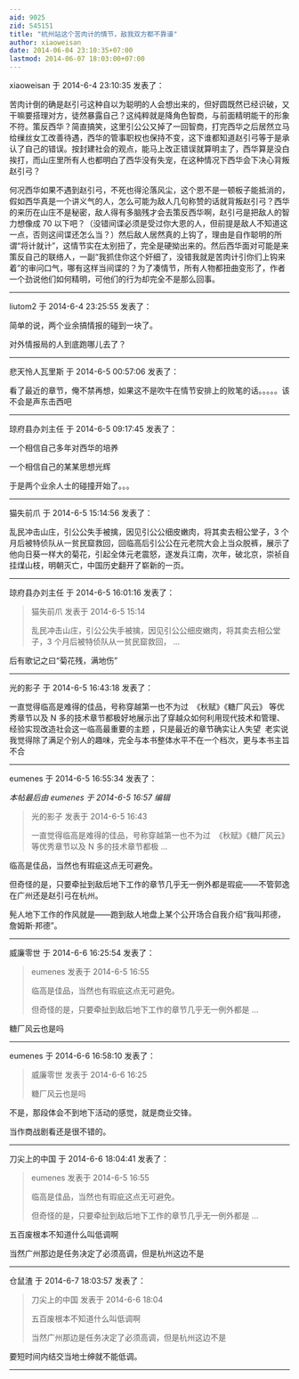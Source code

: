 ```yaml
---
aid: 9025
zid: 545151
title: "杭州站这个苦肉计的情节，敌我双方都不靠谱"
author: xiaoweisan
date: 2014-06-04 23:10:35+07:00
lastmod: 2014-06-07 18:03:00+07:00
---
```


xiaoweisan 于 2014-6-4 23:10:35 发表了：

苦肉计倒的确是赵引弓这种自以为聪明的人会想出来的，但好圆既然已经识破，又干嘛要搭理对方，徒然暴露自己？这纯粹就是降角色智商，与前面精明能干的形象不符。策反西华？简直搞笑，这里引公公又掉了一回智商，打完西华之后居然立马给缫丝女工改善待遇，西华的管事职权也保持不变，这下谁都知道赵引弓等于是承认了自己的错误。按封建社会的观点，能马上改正错误就算明主了，西华算是没白挨打，而山庄里所有人也都明白了西华没有失宠，在这种情况下西华会下决心背叛赵引弓？

何况西华如果不遇到赵引弓，不死也得沦落风尘，这个恩不是一顿板子能抵消的，假如西华真是一个讲义气的人，怎么可能为敌人几句称赞的话就背叛赵引弓？西华的来历在山庄不是秘密，敌人得有多脑残才会去策反西华啊，赵引弓是把敌人的智力想像成 70 以下吧？（没错间谍必须是受过你大恩的人，但前提是敌人不知道这一点，否则这间谍还怎么当？）然后敌人居然真的上钩了，理由是自作聪明的所谓“将计就计”，这情节实在太别扭了，完全是硬拗出来的。然后西华面对可能是来策反自己的联络人，一副“我抓住你这个奸细了，没错我就是苦肉计引你们上钩来着”的审问口气，哪有这样当间谍的？为了凑情节，所有人物都扭曲变形了，作者一个劲说他们如何精明，可他们的行为却完全不是那么回事。

---

liutom2 于 2014-6-4 23:25:55 发表了：

简单的说，两个业余搞情报的碰到一块了。

对外情报局的人到底跑哪儿去了？

---

悲天怜人瓦里斯 于 2014-6-5 00:57:06 发表了：

看了最近的章节，俺不禁再想，如果这不是吹牛在情节安排上的败笔的话。。。。。该不会是声东击西吧

---

琼府县办刘主任 于 2014-6-5 09:17:45 发表了：

一个相信自己多年对西华的培养

一个相信自己的某某思想光辉

于是两个业余人士的碰撞开始了。。。

---

猫失前爪 于 2014-6-5 15:14:56 发表了：

乱民冲击山庄，引公公失手被擒，因见引公公细皮嫩肉，将其卖去相公堂子，3 个月后被特侦队从一贫民窟救回，回临高后引公公在元老院大会上当众脱裤，展示了他向日葵一样大的菊花，引起全体元老震怒，遂发兵江南，次年，破北京，崇祯自挂煤山枝，明朝灭亡，中国历史翻开了崭新的一页。

---

琼府县办刘主任 于 2014-6-5 16:01:16 发表了：

> 猫失前爪 发表于 2014-6-5 15:14
>
> 乱民冲击山庄，引公公失手被擒，因见引公公细皮嫩肉，将其卖去相公堂子，3 个月后被特侦队从一贫民窟救回， ...

后有歌记之曰“菊花残，满地伤”

---

光的影子 于 2014-6-5 16:43:18 发表了：

一直觉得临高是难得的佳品，号称穿越第一也不为过&nbsp;&nbsp;《秋赋》《糖厂风云》 等优秀章节以及 N 多的技术章节都极好地展示出了穿越众如何利用现代技术和管理、经验实现改造社会这一临高最重要的主题 ，只是最近的章节确实让人失望&nbsp;&nbsp;老实说我觉得除了满足个别人的趣味，完全与本书整体水平不在一个档次，更与本书主旨不合

---

eumenes 于 2014-6-5 16:55:34 发表了：

_本帖最后由 eumenes 于 2014-6-5 16:57 编辑_

> 光的影子 发表于 2014-6-5 16:43
>
> 一直觉得临高是难得的佳品，号称穿越第一也不为过&nbsp;&nbsp;《秋赋》《糖厂风云》 等优秀章节以及 N 多的技术章节都极 ...

临高是佳品，当然也有瑕疵这点无可避免。

但奇怪的是，只要牵扯到敌后地下工作的章节几乎无一例外都是瑕疵——不管郭逸在广州还是赵引弓在杭州。

髡人地下工作的作风就是——跑到敌人地盘上某个公开场合自我介绍“我叫邦德，詹姆斯·邦德”。

---

威廉零世 于 2014-6-6 16:25:54 发表了：

> eumenes 发表于 2014-6-5 16:55
>
> 临高是佳品，当然也有瑕疵这点无可避免。
>
> 但奇怪的是，只要牵扯到敌后地下工作的章节几乎无一例外都是 ...

糖厂风云也是吗

---

eumenes 于 2014-6-6 16:58:10 发表了：

> 威廉零世 发表于 2014-6-6 16:25
>
> 糖厂风云也是吗

不是，那段体会不到地下活动的感觉，就是商业交锋。

当作商战剧看还是很不错的。

---

刀尖上的中国 于 2014-6-6 18:04:41 发表了：

> eumenes 发表于 2014-6-5 16:55
>
> 临高是佳品，当然也有瑕疵这点无可避免。
>
> 但奇怪的是，只要牵扯到敌后地下工作的章节几乎无一例外都是 ...

五百废根本不知道什么叫低调啊

当然广州那边是任务决定了必须高调，但是杭州这边不是

---

仓鼠渣 于 2014-6-7 18:03:57 发表了：

> 刀尖上的中国 发表于 2014-6-6 18:04
>
> 五百废根本不知道什么叫低调啊
>
> 当然广州那边是任务决定了必须高调，但是杭州这边不是

要短时间内结交当地士绅就不能低调。

---
